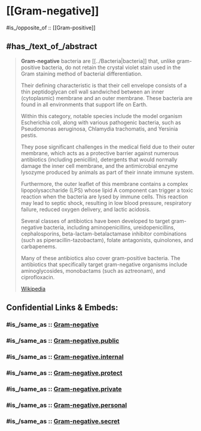 
# [[Gram-negative]] 

#is_/opposite_of :: [[Gram-positive]]

## #has_/text_of_/abstract 

> **Gram-negative** bacteria are [[../Bacteria|bacteria]] that, unlike gram-positive bacteria, 
> do not retain the crystal violet stain used in the Gram staining method of bacterial differentiation. 
> 
> Their defining characteristic is that their cell envelope consists of a thin peptidoglycan cell wall 
> sandwiched between an inner (cytoplasmic) membrane and an outer membrane. 
> These bacteria are found in all environments that support life on Earth.
>
> Within this category, notable species include the model organism Escherichia coli, 
> along with various pathogenic bacteria, such as Pseudomonas aeruginosa, 
> Chlamydia trachomatis, and Yersinia pestis. 
> 
> They pose significant challenges in the medical field due to their outer membrane, 
> which acts as a protective barrier against numerous antibiotics (including penicillin), 
> detergents that would normally damage the inner cell membrane, 
> and the antimicrobial enzyme lysozyme produced by animals as part of their innate immune system. 
> 
> Furthermore, the outer leaflet of this membrane contains a complex lipopolysaccharide (LPS) 
> whose lipid A component can trigger a toxic reaction when the bacteria are lysed by immune cells. 
> This reaction may lead to septic shock, resulting in low blood pressure, 
> respiratory failure, reduced oxygen delivery, and lactic acidosis.
>
> Several classes of antibiotics have been developed to target gram-negative bacteria, 
> including aminopenicillins, ureidopenicillins, cephalosporins, 
> beta-lactam-betalactamase inhibitor combinations (such as piperacillin-tazobactam), 
> folate antagonists, quinolones, and carbapenems. 
> 
> Many of these antibiotics also cover gram-positive bacteria. 
> The antibiotics that specifically target gram-negative organisms 
> include aminoglycosides, monobactams (such as aztreonam), and ciprofloxacin.
>
> [Wikipedia](https://en.wikipedia.org/wiki/Gram-negative%20bacteria) 


## Confidential Links & Embeds: 

### #is_/same_as :: [Gram-negative](/_Standards/bio/bio~Domain/Bacteria/Gram-negative.md) 

### #is_/same_as :: [Gram-negative.public](/_public/bio/bio~Domain/Bacteria/Gram-negative.public.md) 

### #is_/same_as :: [Gram-negative.internal](/_internal/bio/bio~Domain/Bacteria/Gram-negative.internal.md) 

### #is_/same_as :: [Gram-negative.protect](/_protect/bio/bio~Domain/Bacteria/Gram-negative.protect.md) 

### #is_/same_as :: [Gram-negative.private](/_private/bio/bio~Domain/Bacteria/Gram-negative.private.md) 

### #is_/same_as :: [Gram-negative.personal](/_personal/bio/bio~Domain/Bacteria/Gram-negative.personal.md) 

### #is_/same_as :: [Gram-negative.secret](/_secret/bio/bio~Domain/Bacteria/Gram-negative.secret.md)

